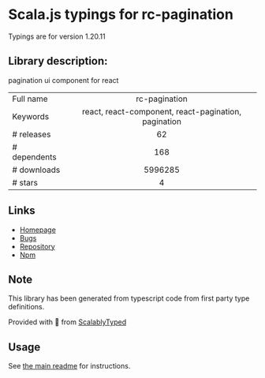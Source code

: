 
# Scala.js typings for rc-pagination

Typings are for version 1.20.11

## Library description:
pagination ui component for react

|                    |                 |
| ------------------ | :-------------: |
| Full name          | rc-pagination |
| Keywords           | react, react-component, react-pagination, pagination |
| # releases         | 62 |
| # dependents       | 168 |
| # downloads        | 5996285 |
| # stars            | 4 |

## Links
- [Homepage](http://github.com/react-component/pagination)
- [Bugs](http://github.com/react-component/pagination/issues)
- [Repository](https://github.com/react-component/pagination)
- [Npm](https://www.npmjs.com/package/rc-pagination)
    


## Note
This library has been generated from typescript code from first party type definitions.

Provided with :purple_heart: from [ScalablyTyped](https://github.com/oyvindberg/ScalablyTyped)

## Usage
See [the main readme](../../readme.md) for instructions.


